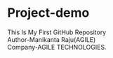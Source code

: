 # Project-demo
This Is My First GitHub Repository
<br>
Author-Manikanta Raju(AGILE)
<br>
Company-AGILE TECHNOLOGIES.

